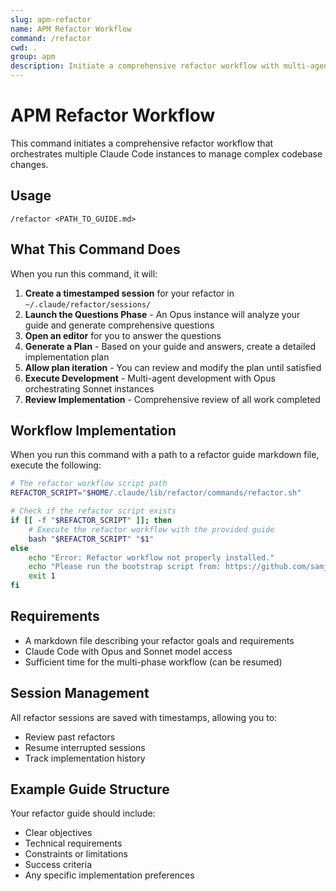 ```yaml
---
slug: apm-refactor
name: APM Refactor Workflow
command: /refactor
cwd: .
group: apm
description: Initiate a comprehensive refactor workflow with multi-agent orchestration
---
```


# APM Refactor Workflow

This command initiates a comprehensive refactor workflow that orchestrates multiple Claude Code instances to manage complex codebase changes.

## Usage

```
/refactor <PATH_TO_GUIDE.md>
```

## What This Command Does

When you run this command, it will:

1. **Create a timestamped session** for your refactor in `~/.claude/refactor/sessions/`
2. **Launch the Questions Phase** - An Opus instance will analyze your guide and generate comprehensive questions
3. **Open an editor** for you to answer the questions
4. **Generate a Plan** - Based on your guide and answers, create a detailed implementation plan
5. **Allow plan iteration** - You can review and modify the plan until satisfied
6. **Execute Development** - Multi-agent development with Opus orchestrating Sonnet instances
7. **Review Implementation** - Comprehensive review of all work completed

## Workflow Implementation

When you run this command with a path to a refactor guide markdown file, execute the following:

```bash
# The refactor workflow script path
REFACTOR_SCRIPT="$HOME/.claude/lib/refactor/commands/refactor.sh"

# Check if the refactor script exists
if [[ -f "$REFACTOR_SCRIPT" ]]; then
    # Execute the refactor workflow with the provided guide
    bash "$REFACTOR_SCRIPT" "$1"
else
    echo "Error: Refactor workflow not properly installed."
    echo "Please run the bootstrap script from: https://github.com/samjtro/claude"
    exit 1
fi
```

## Requirements

- A markdown file describing your refactor goals and requirements
- Claude Code with Opus and Sonnet model access
- Sufficient time for the multi-phase workflow (can be resumed)

## Session Management

All refactor sessions are saved with timestamps, allowing you to:
- Review past refactors
- Resume interrupted sessions
- Track implementation history

## Example Guide Structure

Your refactor guide should include:
- Clear objectives
- Technical requirements
- Constraints or limitations
- Success criteria
- Any specific implementation preferences